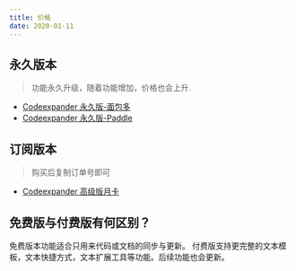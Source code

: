 ```yaml
---
title: 价格
date: 2020-01-11
---
```


## 永久版本

> 功能永久升级，随着功能增加，价格也会上升.

- [Codeexpander 永久版-面包多](https://mbd.pub/o/bread/ZZ6bl5w=)
- [Codeexpander 永久版-Paddle](https://pay.codeexpander.com/)

## 订阅版本

> 购买后复制订单号即可

- [Codeexpander 高级版月卡](https://mbd.pub/o/bread/ZpiWmZ0=)

## 免费版与付费版有何区别？

免费版本功能适合只用来代码或文档的同步与更新。
付费版支持更完整的文本模板，文本快捷方式，文本扩展工具等功能。后续功能也会更新。